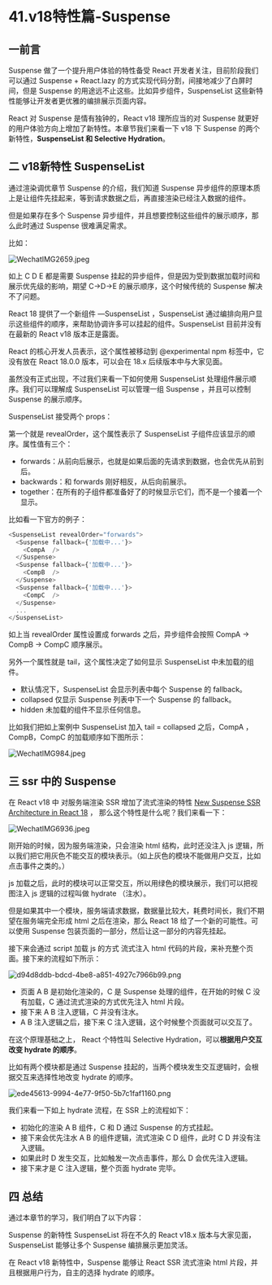 # 41.v18特性篇-Suspense

## 一前言

Suspense 做了一个提升用户体验的特性备受 React 开发者关注，目前阶段我们可以通过 Suspense + React.lazy 的方式实现代码分割，间接地减少了白屏时间，但是 Suspense 的用途远不止这些。比如异步组件，SuspenseList 这些新特性能够让开发者更优雅的编排展示页面内容。

React 对 Suspense 是情有独钟的，React v18 理所应当的对 Suspense 就更好的用户体验方向上增加了新特性。本章节我们来看一下 v18 下 Suspense 的两个新特性，**SuspenseList 和 Selective Hydration**。

## 二 v18新特性 SuspenseList

通过渲染调优章节 Suspense 的介绍，我们知道 Suspense 异步组件的原理本质上是让组件先挂起来，等到请求数据之后，再直接渲染已经注入数据的组件。

但是如果存在多个 Suspense 异步组件，并且想要控制这些组件的展示顺序，那么此时通过 Suspense 很难满足需求。

比如：


![WechatIMG2659.jpeg](./images/1138744337354ca3823f873e4cd36f9a~tplv-k3u1fbpfcp-watermark.image.png)

如上 C D E 都是需要 Suspense 挂起的异步组件，但是因为受到数据加载时间和展示优先级的影响，期望 C->D->E 的展示顺序，这个时候传统的 Suspense 解决不了问题。

React 18 提供了一个新组件 —SuspenseList ，SuspenseList 通过编排向用户显示这些组件的顺序，来帮助协调许多可以挂起的组件。SuspenseList 目前并没有在最新的 React v18 版本正是露面。

React 的核心开发人员表示，这个属性被移动到 @experimental npm 标签中，它没有放在 React 18.0.0 版本，可以会在 18.x 后续版本中与大家见面。

虽然没有正式出现，不过我们来看一下如何使用 SuspenseList 处理组件展示顺序。我们可以理解成 SuspenseList 可以管理一组 Suspense ，并且可以控制 Suspense 的展示顺序。

SuspenseList 接受两个 props：

第一个就是 revealOrder，这个属性表示了 SuspenseList 子组件应该显示的顺序。属性值有三个：

* forwards：从前向后展示，也就是如果后面的先请求到数据，也会优先从前到后。
* backwards：和 forwards 刚好相反，从后向前展示。
* together：在所有的子组件都准备好了的时候显示它们，而不是一个接着一个显示。

比如看一下官方的例子：

````js
<SuspenseList revealOrder="forwards">
  <Suspense fallback={'加载中...'}>
    <CompA  />
  </Suspense>
  <Suspense fallback={'加载中...'}>
    <CompB  />
  </Suspense>
  <Suspense fallback={'加载中...'}>
    <CompC  />
  </Suspense>
  ...
</SuspenseList>
````
如上当 revealOrder 属性设置成 forwards 之后，异步组件会按照 CompA -> CompB -> CompC 顺序展示。



另外一个属性就是 tail，这个属性决定了如何显示 SuspenseList 中未加载的组件。

* 默认情况下，SuspenseList 会显示列表中每个 Suspense 的 fallback。
* collapsed 仅显示 Suspense 列表中下一个   Suspense 的 fallback。
* hidden 未加载的组件不显示任何信息。

比如我们把如上案例中 SuspenseList 加入 tail = collapsed 之后，CompA ，CompB，CompC 的加载顺序如下图所示：


![WechatIMG984.jpeg](./images/1aa855481e664406b42aa9a3dfb2642a~tplv-k3u1fbpfcp-watermark.image.png)


## 三 ssr 中的 Suspense

在 React v18 中 对服务端渲染 SSR 增加了流式渲染的特性  [New Suspense SSR Architecture in React 18](https://github.com/reactwg/react-18/discussions/37) ， 那么这个特性是什么呢？我们来看一下：

![WechatIMG6936.jpeg](./images/a96d5fa7247a4d8ab79bfe9f909c5f3f~tplv-k3u1fbpfcp-watermark.image.png)

刚开始的时候，因为服务端渲染，只会渲染 html 结构，此时还没注入 js 逻辑，所以我们把它用灰色不能交互的模块表示。（如上灰色的模块不能做用户交互，比如点击事件之类的。）

 js 加载之后，此时的模块可以正常交互，所以用绿色的模块展示，我们可以把视图注入 js 逻辑的过程叫做 hydrate （注水）。

但是如果其中一个模块，服务端请求数据，数据量比较大，耗费时间长，我们不期望在服务端完全形成 html 之后在渲染，那么 React 18 给了一个新的可能性。可以使用 Suspense 包装页面的一部分，然后让这一部分的内容先挂起。


接下来会通过 script 加载 js 的方式 流式注入 html 代码的片段，来补充整个页面。接下来的流程如下所示：


![d94d8ddb-bdcd-4be8-a851-4927c7966b99.png](./images/c3bc06ab86554f92940e82d8f9d1a64c~tplv-k3u1fbpfcp-watermark.image.png)

* 页面 A B 是初始化渲染的，C 是 Suspense 处理的组件，在开始的时候 C 没有加载，C 通过流式渲染的方式优先注入 html 片段。
* 接下来 A B 注入逻辑，C 并没有注水。
* A B 注入逻辑之后，接下来 C 注入逻辑，这个时候整个页面就可以交互了。

在这个原理基础之上， React 个特性叫 Selective Hydration，可以**根据用户交互改变 hydrate 的顺序**。

比如有两个模块都是通过 Suspense 挂起的，当两个模块发生交互逻辑时，会根据交互来选择性地改变 hydrate 的顺序。


![ede45613-9994-4e77-9f50-5b7c1faf1160.png](./images/b6ce39daec1347c9bb023fe1d0f13ada~tplv-k3u1fbpfcp-watermark.image.png)

我们来看一下如上 hydrate 流程，在 SSR 上的流程如下：
* 初始化的渲染 A B 组件，C 和 D 通过 Suspense 的方式挂起。
* 接下来会优先注水 A B 的组件逻辑，流式渲染 C D 组件，此时 C D 并没有注入逻辑。
* 如果此时 D 发生交互，比如触发一次点击事件，那么 D 会优先注入逻辑。
* 接下来才是 C 注入逻辑，整个页面 hydrate 完毕。

## 四 总结

通过本章节的学习，我们明白了以下内容：

Suspense 的新特性 SuspenseList 将在不久的 React v18.x 版本与大家见面，SuspenseList 能够让多个 Suspense 编排展示更加灵活。

在 React v18 新特性中，Suspense 能够让 React SSR 流式渲染 html 片段，并且根据用户行为，自主的选择 hydrate 的顺序。
